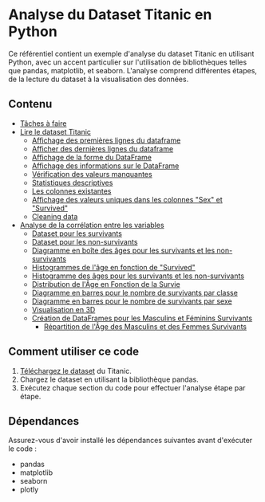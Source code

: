# Analyse du Dataset Titanic en Python

Ce référentiel contient un exemple d'analyse du dataset Titanic en utilisant Python, avec un accent particulier sur l'utilisation de bibliothèques telles que pandas, matplotlib, et seaborn. L'analyse comprend différentes étapes, de la lecture du dataset à la visualisation des données.

## Contenu

- [Tâches à faire](#tâches-à-faire)
- [Lire le dataset Titanic](#lire-le-dataset-titanic)
  - [Affichage des premières lignes du dataframe](#affichage-des-premières-lignes-du-dataframe)
  - [Afficher des dernières lignes du dataframe](#afficher-des-dernières-lignes-du-dataframe)
  - [Affichage de la forme du DataFrame](#affichage-de-la-forme-du-dataframe)
  - [Affichage des informations sur le DataFrame](#affichage-des-informations-sur-le-dataframe)
  - [Vérification des valeurs manquantes](#vérification-des-valeurs-manquantes)
  - [Statistiques descriptives](#statistiques-descriptives)
  - [Les colonnes existantes](#les-colonnes-existantes)
  - [Affichage des valeurs uniques dans les colonnes "Sex" et "Survived"](#affichage-des-valeurs-uniques-dans-les-colonnes-sex-et-survived)
  - [Cleaning data](#cleaning-data)
- [Analyse de la corrélation entre les variables](#analyse-de-la-corrélation-entre-les-variables)
  - [Dataset pour les survivants](#dataset-pour-les-survivants)
  - [Dataset pour les non-survivants](#dataset-pour-les-non_survivants)
  - [Diagramme en boîte des âges pour les survivants et les non-survivants](#diagramme-en-boîte-des-âges-pour-les-survivants-et-les-non-survivants)
  - [Histogrammes de l'âge en fonction de "Survived"](#histogrammes-de-lâge-en-fonction-de-survived)
  - [Histogramme des âges pour les survivants et les non-survivants](#histogramme-des-âges-pour-les-survivants-et-les-non-survivants)
  - [Distribution de l'Âge en Fonction de la Survie](#distribution-de-lâge-en-fonction-de-la-survie)
  - [Diagramme en barres pour le nombre de survivants par classe](#diagramme-en-barres-pour-le-nombre-de-survivants-par-classe)
  - [Diagramme en barres pour le nombre de survivants par sexe](#diagramme-en-barres-pour-le-nombre-de-survivants-par-sex)
  - [Visualisation en 3D](#visualisation-en-3d)
  - [Création de DataFrames pour les Masculins et Féminins Survivants](#création-de-dataframes-pour-les-masculins-et-féminins-survivants)
    - [Répartition de l'Âge des Masculins et des Femmes Survivants](#répartition-de-lâge-des-masculins-et-des-femmes-survivants)

## Comment utiliser ce code

1. [Téléchargez le dataset](https://web.stanford.edu/class/archive/cs/cs109/cs109.1166/problem12.html) du Titanic.
2. Chargez le dataset en utilisant la bibliothèque pandas.
3. Exécutez chaque section du code pour effectuer l'analyse étape par étape.

## Dépendances

Assurez-vous d'avoir installé les dépendances suivantes avant d'exécuter le code :
- pandas
- matplotlib
- seaborn
- plotly

